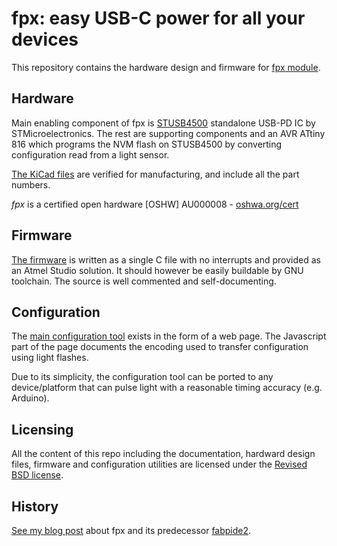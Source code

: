 # fpx: easy USB-C power for all your devices

This repository contains the hardware design and firmware for [fpx
module](https://fpx.oxplot.com).

## Hardware

Main enabling component of fpx is
[STUSB4500](https://blog.oxplot.com/usb-pd-standalone-sink-controller/)
standalone USB-PD IC by STMicroelectronics. The rest are supporting
components and an AVR ATtiny 816 which programs the NVM flash on
STUSB4500 by converting configuration read from a light sensor.

[The KiCad files](./board) are verified for manufacturing, and include
all the part numbers.

*fpx* is a certified open hardware [OSHW] AU000008 - [oshwa.org/cert](oshwa.org/cert)

## Firmware

[The firmware](./firmware) is written as a single C file with no
interrupts and provided as an Atmel Studio solution. It should however
be easily buildable by GNU toolchain. The source is well commented and
self-documenting.

## Configuration

The [main configuration tool](https://fpx.oxplot.com/#configure) exists
in the form of a web page. The Javascript part of the page documents the
encoding used to transfer configuration using light flashes.

Due to its simplicity, the configuration tool can be ported to any
device/platform that can pulse light with a reasonable timing accuracy
(e.g. Arduino).

## Licensing

All the content of this repo including the documentation, hardward design files, firmware and configuration utilities are licensed under the [Revised BSD license](./LICENSE).

## History

[See my blog post](https://blog.oxplot.com/fpx) about fpx and its
predecessor
[fabpide2](https://blog.oxplot.com/usb-pd-standalone-sink-controller/).
